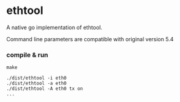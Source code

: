 # ethtool

A native go implementation of ethtool. 

Command line parameters are compatible with original version 5.4


### compile & run
 ```make``` 

```
./dist/ethtool -i eth0
./dist/ethtool -a eth0
./dist/ethtool -A eth0 tx on
...
```
